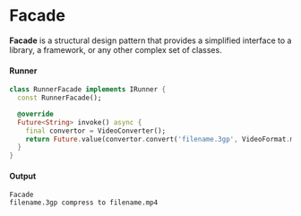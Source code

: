 Facade
===

**Facade** is a structural design pattern that provides a simplified interface to a library, a
framework, or any other complex set of classes.

#### Runner

```dart
class RunnerFacade implements IRunner {
  const RunnerFacade();

  @override
  Future<String> invoke() async {
    final convertor = VideoConverter();
    return Future.value(convertor.convert('filename.3gp', VideoFormat.mp4));
  }
}
```

#### Output

```shell
Facade
filename.3gp compress to filename.mp4
```